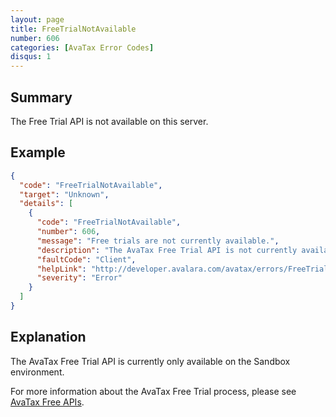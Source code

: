 ```yaml
---
layout: page
title: FreeTrialNotAvailable
number: 606
categories: [AvaTax Error Codes]
disqus: 1
---
```


## Summary

The Free Trial API is not available on this server.

## Example

```json
{
  "code": "FreeTrialNotAvailable",
  "target": "Unknown",
  "details": [
    {
      "code": "FreeTrialNotAvailable",
      "number": 606,
      "message": "Free trials are not currently available.",
      "description": "The AvaTax Free Trial API is not currently available on this server.",
      "faultCode": "Client",
      "helpLink": "http://developer.avalara.com/avatax/errors/FreeTrialNotAvailable",
      "severity": "Error"
    }
  ]
}
```

## Explanation

The AvaTax Free Trial API is currently only available on the Sandbox environment.

For more information about the AvaTax Free Trial process, please see [AvaTax Free APIs](http://developer.avalara.com/blog/2017/03/02/avatax-free-trial).
